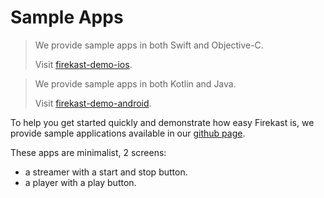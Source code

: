 # Sample Apps

<blockquote class="lang-specific swift">
<p>We provide sample apps in both Swift and Objective-C.</p>
<p>Visit <a href="https://github.com/Firekast-io/firekast-demo-ios">firekast-demo-ios</a>.</p>
</blockquote>

<blockquote class="lang-specific java">
<p>We provide sample apps in both Kotlin and Java.</p>
<p>Visit <a href="https://github.com/Firekast-io/firekast-demo-android">firekast-demo-android</a>.</p>
</blockquote>

To help you get started quickly and demonstrate how easy Firekast is, we provide sample applications available in our [github page](https://github.com/Firekast-io).

These apps are minimalist, 2 screens:

* a streamer with a start and stop button.
* a player with a play button.
